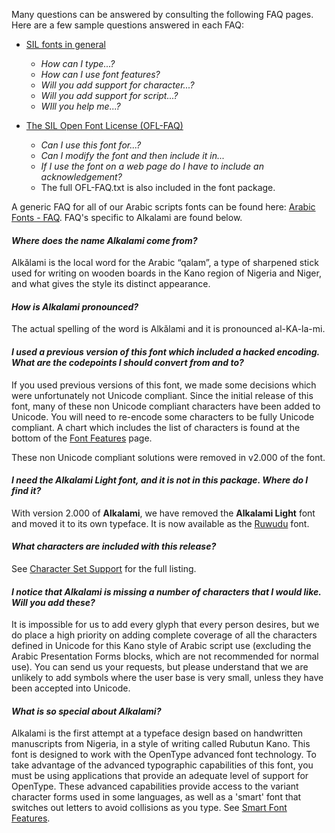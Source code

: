 
Many questions can be answered by consulting the following FAQ pages. Here are a few sample questions answered in each FAQ:

- [SIL fonts in general](https://software.sil.org/fonts/faq)
    - *How can I type...?*
    - *How can I use font features?*
    - *Will you add support for character...?*
    - *Will you add support for script...?*
    - *WIll you help me...?*

- [The SIL Open Font License (OFL-FAQ)](https://openfontlicense.org/ofl-faq/)
    - *Can I use this font for...?*
    - *Can I modify the font and then include it in...*
    - *If I use the font on a web page do I have to include an acknowledgement?*
    - The full OFL-FAQ.txt is also included in the font package.

A generic FAQ for all of our Arabic scripts fonts can be found here: [Arabic Fonts - FAQ](https://software.sil.org/arabicfonts/support/faq/). FAQ's specific to Alkalami are found below.

#### *Where does the name Alkalami come from?*

Alkǎlami is the local word for the Arabic “qalam”, a type of sharpened stick used for writing on wooden boards in the Kano region of Nigeria and Niger, and what gives the style its distinct appearance.

#### *How is Alkalami pronounced?*

The actual spelling of the word is Alkǎlami and it is pronounced al-KA-la-mi.

#### *I used a previous version of this font which included a hacked encoding. What are the codepoints I should convert from and to?*

If you used previous versions of this font, we made some decisions which were unfortunately not Unicode compliant. Since the initial release of this font, many of these non Unicode compliant characters have been added to Unicode. You will need to re-encode some characters to be fully Unicode compliant. A chart which includes the list of characters is found at the bottom of the [Font Features](features) page.

These non Unicode compliant solutions were removed in v2.000 of the font.

#### *I need the Alkalami Light font, and it is not in this package. Where do I find it?*

With version 2.000 of **Alkalami**, we have removed the **Alkalami Light** font and moved it to its own typeface. It is now available as the [Ruwudu](https://software.sil.org/ruwudu) font.

#### *What characters are included with this release?*

See [Character Set Support](charset) for the full listing.

#### *I notice that Alkalami is missing a number of characters that I would like. Will you add these?*

It is impossible for us to add every glyph that every person desires, but we do place a high priority on adding complete coverage of all the characters defined in Unicode for this Kano style of Arabic script use (excluding the Arabic Presentation Forms blocks, which are not recommended for normal use). You can send us your requests, but please understand that we are unlikely to add symbols where the user base is very small, unless they have been accepted into Unicode.

#### *What is so special about Alkalami?*

Alkalami is the first attempt at a typeface design based on handwritten manuscripts from Nigeria, in a style of writing called Rubutun Kano. This font is designed to work with the OpenType advanced font technology. To take advantage of the advanced typographic capabilities of this font, you must be using applications that provide an adequate level of support for OpenType. These advanced capabilities provide access to the variant character forms used in some languages, as well as a 'smart' font that switches out letters to avoid collisions as you type. See [Smart Font Features](features).


